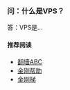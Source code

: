 ### 问：什么是VPS？
答：VPS是...


#### 推荐阅读

- [翻墻ABC](https://a2zitpro.github.io/web/abcofvpn)
- [金刚帮助](https://a2zitpro.github.io/web/list_helpkkvpn)
- [金刚梯](https://a2zitpro.github.io/web/dlb)
